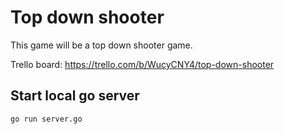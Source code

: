 # Top down shooter

This game will be a top down shooter game.

Trello board: https://trello.com/b/WucyCNY4/top-down-shooter

## Start local go server
```
go run server.go
```

